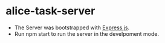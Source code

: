 # alice-task-server
  - The Server was bootstrapped with [Express.js](https://expressjs.com).
  - Run npm start to run the server in the develpoment mode.
